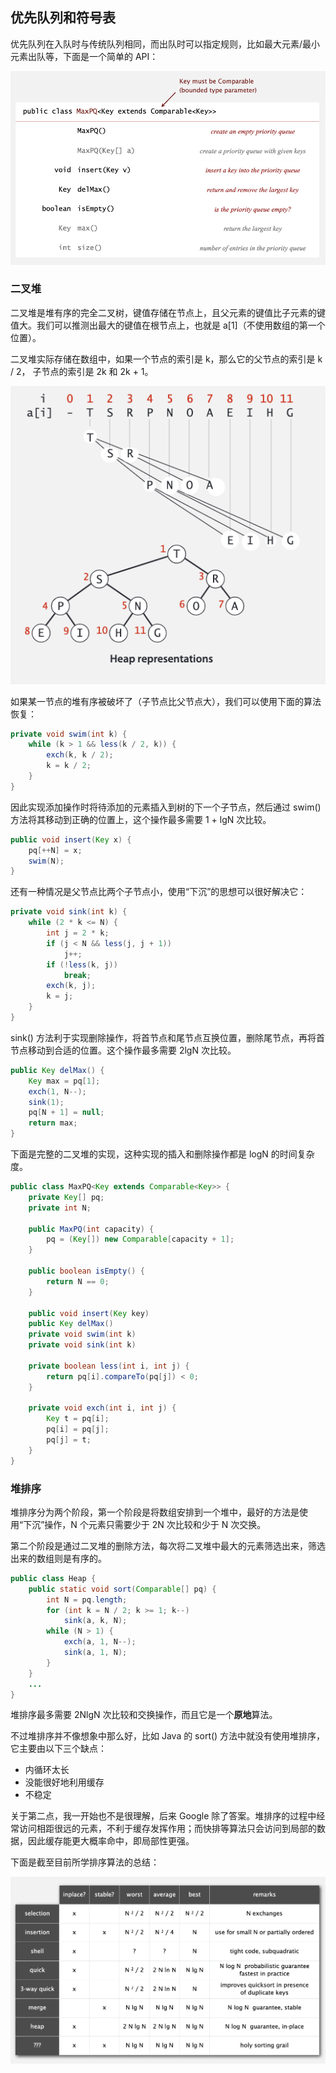 ## 优先队列和符号表

优先队列在入队时与传统队列相同，而出队时可以指定规则，比如最大元素/最小元素出队等，下面是一个简单的 API：

![1](imgs/1.png)

### 二叉堆

二叉堆是堆有序的完全二叉树，键值存储在节点上，且父元素的键值比子元素的键值大。我们可以推测出最大的键值在根节点上，也就是 a[1]（不使用数组的第一个位置）。

二叉堆实际存储在数组中，如果一个节点的索引是 k，那么它的父节点的索引是 k / 2， 子节点的索引是 2k 和 2k + 1。

![2](imgs/2.png)

如果某一节点的堆有序被破坏了（子节点比父节点大），我们可以使用下面的算法恢复：

```java
private void swim(int k) {
    while (k > 1 && less(k / 2, k)) {
        exch(k, k / 2);
        k = k / 2;
    }
}
```

因此实现添加操作时将待添加的元素插入到树的下一个子节点，然后通过 swim() 方法将其移动到正确的位置上，这个操作最多需要 1 + lgN 次比较。

```java
public void insert(Key x) {
    pq[++N] = x;
    swim(N);
}
```

还有一种情况是父节点比两个子节点小，使用“下沉”的思想可以很好解决它：

```java
private void sink(int k) {
    while (2 * k <= N) {
        int j = 2 * k;
        if (j < N && less(j, j + 1))
            j++;
        if (!less(k, j))
            break;
        exch(k, j);
        k = j;
    }
}
```

sink() 方法利于实现删除操作，将首节点和尾节点互换位置，删除尾节点，再将首节点移动到合适的位置。这个操作最多需要 2lgN 次比较。

```java
public Key delMax() {
    Key max = pq[1];
    exch(1, N--);
    sink(1);
    pq[N + 1] = null;
    return max;
}
```

下面是完整的二叉堆的实现，这种实现的插入和删除操作都是 logN 的时间复杂度。

```java
public class MaxPQ<Key extends Comparable<Key>> {
    private Key[] pq;
    private int N;
    
    public MaxPQ(int capacity) {
        pq = (Key[]) new Comparable[capacity + 1];
    }
    
    public boolean isEmpty() {
        return N == 0;
    }
    
    public void insert(Key key)
    public Key delMax()
    private void swim(int k)
    private void sink(int k)
    
    private boolean less(int i, int j) {
        return pq[i].compareTo(pq[j]) < 0;
    }
    
    private void exch(int i, int j) {
        Key t = pq[i];
        pq[i] = pq[j];
        pq[j] = t;
    }
}
```

### 堆排序

堆排序分为两个阶段，第一个阶段是将数组安排到一个堆中，最好的方法是使用“下沉”操作，N 个元素只需要少于 2N 次比较和少于 N 次交换。

第二个阶段是通过二叉堆的删除方法，每次将二叉堆中最大的元素筛选出来，筛选出来的数组则是有序的。

```java
public class Heap {
    public static void sort(Comparable[] pq) {
        int N = pq.length;
        for (int k = N / 2; k >= 1; k--)
            sink(a, k, N);
        while (N > 1) {
            exch(a, 1, N--);
            sink(a, 1, N);
        }
    }
    ...
}
```

堆排序最多需要 2NlgN 次比较和交换操作，而且它是一个**原地**算法。

不过堆排序并不像想象中那么好，比如 Java 的 sort() 方法中就没有使用堆排序，它主要由以下三个缺点：

- 内循环太长
- 没能很好地利用缓存
- 不稳定

关于第二点，我一开始也不是很理解，后来 Google 除了答案。堆排序的过程中经常访问相距很远的元素，不利于缓存发挥作用；而快排等算法只会访问到局部的数据，因此缓存能更大概率命中，即局部性更强。

下面是截至目前所学排序算法的总结：

![3](imgs/3.png)

